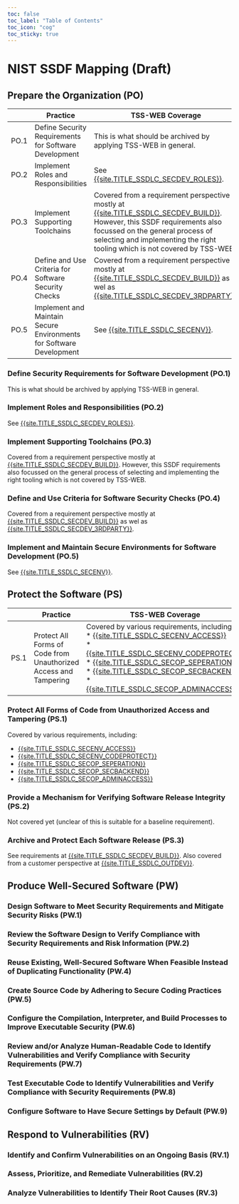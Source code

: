 ```yaml
---
toc: false
toc_label: "Table of Contents"
toc_icon: "cog"
toc_sticky: true
---
```


# NIST SSDF Mapping (Draft)

## Prepare the Organization (PO)

|| Practice  | TSS-WEB Coverage |
| ---- | ------------- | ------------- |
| PO.1 | Define Security Requirements for Software Development | This is what should be archived by applying TSS-WEB in general. |
| PO.2| Implement Roles and Responsibilities | See [{{site.TITLE_SSDLC_SECDEV_ROLES}}]({{site.URL_SSDLC_SECDEV_ROLES}}). |
| PO.3| Implement Supporting Toolchains| Covered from a requirement perspective mostly at [{{site.TITLE_SSDLC_SECDEV_BUILD}}]({{site.URL_SSDLC_SECDEV_BUILD}}). However, this SSDF requirements also focussed on the general process of selecting and implementing the right tooling which is not covered by TSS-WEB. |
| PO.4| Define and Use Criteria for Software Security Checks  | Covered from a requirement perspective mostly at [{{site.TITLE_SSDLC_SECDEV_BUILD}}]({{site.URL_SSDLC_SECDEV_BUILD}}) as wel as [{{site.TITLE_SSDLC_SECDEV_3RDPARTY}}]({{site.URL_SSDLC_SECDEV_3RDPARTY}}). |
| PO.5| Implement and Maintain Secure Environments for Software Development | See [{{site.TITLE_SSDLC_SECENV}}]({{site.URL_SSDLC_SECENV}}). |

### Define Security Requirements for Software Development (PO.1)

This is what should be archived by applying TSS-WEB in general.

### Implement Roles and Responsibilities (PO.2)

See [{{site.TITLE_SSDLC_SECDEV_ROLES}}]({{site.URL_SSDLC_SECDEV_ROLES}}).

### Implement Supporting Toolchains (PO.3)

Covered from a requirement perspective mostly at [{{site.TITLE_SSDLC_SECDEV_BUILD}}]({{site.URL_SSDLC_SECDEV_BUILD}}). However, this SSDF requirements also focussed on the general process of selecting and implementing the right tooling which is not covered by TSS-WEB.

### Define and Use Criteria for Software Security Checks (PO.4)

Covered from a requirement perspective mostly at [{{site.TITLE_SSDLC_SECDEV_BUILD}}]({{site.URL_SSDLC_SECDEV_BUILD}}) as wel as [{{site.TITLE_SSDLC_SECDEV_3RDPARTY}}]({{site.URL_SSDLC_SECDEV_3RDPARTY}}).

### Implement and Maintain Secure Environments for Software Development (PO.5)

See [{{site.TITLE_SSDLC_SECENV}}]({{site.URL_SSDLC_SECENV}}).

## Protect the Software (PS)

|| Practice  | TSS-WEB Coverage |
| ---- | ------------- | ------------- |
| PS.1 |Protect All Forms of Code from Unauthorized Access and Tampering | Covered by various requirements, including:<br/>* [{{site.TITLE_SSDLC_SECENV_ACCESS}}]({{site.URL_SSDLC_SECENV_ACCESS}})<br/>* [{{site.TITLE_SSDLC_SECENV_CODEPROTECT}}]({{site.URL_SSDLC_SECENV_CODEPROTECT}})<br/>* [{{site.TITLE_SSDLC_SECOP_SEPERATION}}]({{site.URL_SSDLC_SECOPP_SEPERATION}})<br/>* [{{site.TITLE_SSDLC_SECOP_SECBACKEND}}]({{site.URL_SSDLC_SECOPP_SECBACKEND}})<br/>* [{{site.TITLE_SSDLC_SECOP_ADMINACCESS}}]({{site.URL_SSDLC_SECOPP_ADMINACCESS}}) |


### Protect All Forms of Code from Unauthorized Access and Tampering (PS.1)

Covered by various requirements, including:

* [{{site.TITLE_SSDLC_SECENV_ACCESS}}]({{site.URL_SSDLC_SECENV_ACCESS}})
* [{{site.TITLE_SSDLC_SECENV_CODEPROTECT}}]({{site.URL_SSDLC_SECENV_CODEPROTECT}})
* [{{site.TITLE_SSDLC_SECOP_SEPERATION}}]({{site.URL_SSDLC_SECOPP_SEPERATION}})
* [{{site.TITLE_SSDLC_SECOP_SECBACKEND}}]({{site.URL_SSDLC_SECOPP_SECBACKEND}})
* [{{site.TITLE_SSDLC_SECOP_ADMINACCESS}}]({{site.URL_SSDLC_SECOPP_ADMINACCESS}})

### Provide a Mechanism for Verifying Software Release Integrity (PS.2)

Not covered yet (unclear of this is suitable for a baseline requirement).

### Archive and Protect Each Software Release (PS.3)

See requirements at [{{site.TITLE_SSDLC_SECDEV_BUILD}}]({{site.URL_SSDLC_SECDEV_BUILD}}). Also covered from a customer perspective at [{{site.TITLE_SSDLC_OUTDEV}}]({{site.URL_SSDLC_OUTDEV}}).

## Produce Well-Secured Software (PW)

### Design Software to Meet Security Requirements and Mitigate Security Risks (PW.1)

### Review the Software Design to Verify Compliance with Security Requirements and Risk Information (PW.2)

### Reuse Existing, Well-Secured Software When Feasible Instead of Duplicating Functionality (PW.4)

### Create Source Code by Adhering to Secure Coding Practices (PW.5)

### Configure the Compilation, Interpreter, and Build Processes to Improve Executable Security (PW.6)

### Review and/or Analyze Human-Readable Code to Identify Vulnerabilities and Verify Compliance with Security Requirements (PW.7)

### Test Executable Code to Identify Vulnerabilities and Verify Compliance with Security Requirements (PW.8)

### Configure Software to Have Secure Settings by Default (PW.9)

## Respond to Vulnerabilities (RV)

### Identify and Confirm Vulnerabilities on an Ongoing Basis (RV.1)

### Assess, Prioritize, and Remediate Vulnerabilities (RV.2)

### Analyze Vulnerabilities to Identify Their Root Causes (RV.3)

